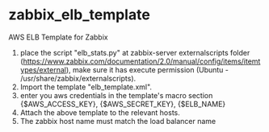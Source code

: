 zabbix_elb_template
===================

AWS ELB Template for Zabbix

1. place the script "elb_stats.py" at zabbix-server externalscripts folder (https://www.zabbix.com/documentation/2.0/manual/config/items/itemtypes/external), make sure it has execute permission (Ubuntu - /usr/share/zabbix/externalscripts). 
2. Import the template "elb_template.xml".
3. enter you aws credentials in the template's macro section   {$AWS_ACCESS_KEY},  {$AWS_SECRET_KEY}, {$ELB_NAME}
4. Attach the above template to the relevant hosts. 
5. The zabbix host name must match the load balancer name
